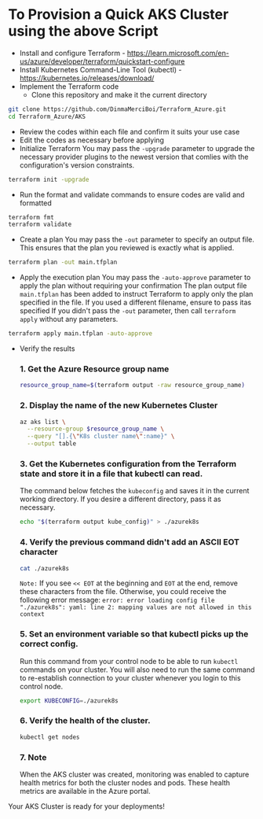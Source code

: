 # To Provision a Quick AKS Cluster using the above Script
* Install and configure Terraform - https://learn.microsoft.com/en-us/azure/developer/terraform/quickstart-configure
* Install Kubernetes Command-Line Tool (kubectl) - https://kubernetes.io/releases/download/
* Implement the Terraform code
  * Clone this repository and make it the current directory
```bash
git clone https://github.com/DinmaMerciBoi/Terraform_Azure.git
cd Terraform_Azure/AKS
```
  * Review the codes within each file and confirm it suits your use case
  * Edit the codes as necessary before applying
* Initialize Terraform
  You may pass the `-upgrade` parameter to upgrade the necessary provider plugins to the newest version that comlies with the configuration's version constraints.
```bash
terraform init -upgrade
```
* Run the format and validate commands to ensure codes are valid and formatted
```bash
terraform fmt
terraform validate
```
* Create a plan
  You may pass the `-out` parameter to specify an output file. This ensures that the plan you reviewed is exactly what is applied.
```bash
terraform plan -out main.tfplan
```
* Apply the execution plan
  You may pass the `-auto-approve` parameter to apply the plan without requiring your confirmation
  The plan output file `main.tfplan` has been added to instruct Terraform to apply only the plan specified in the file. If you used a different filename, ensure to pass itas specified
  If you didn't pass the `-out` parameter, then call `terraform apply` without any parameters.
```bash
terraform apply main.tfplan -auto-approve
```
* Verify the results
  ### 1. Get the Azure Resource group name
  ```bash
  resource_group_name=$(terraform output -raw resource_group_name)
  ```
  ### 2. Display the name of the new Kubernetes Cluster
  ```bash
  az aks list \
    --resource-group $resource_group_name \
    --query "[].{\"K8s cluster name\":name}" \
    --output table
  ```
  ### 3. Get the Kubernetes configuration from the Terraform state and store it in a file that kubectl can read.
  The command below fetches the `kubeconfig` and saves it in the current working directory.
  If you desire a different directory, pass it as necessary.
  ```bash
  echo "$(terraform output kube_config)" > ./azurek8s
  ```
  ### 4. Verify the previous command didn't add an ASCII EOT character
  ```bash
  cat ./azurek8s
  ```
  `Note:` If you see `<< EOT` at the beginning and `EOT` at the end, remove these characters from the file. Otherwise, you could receive the following error message: `error: error loading config file "./azurek8s": yaml: line 2: mapping values are not allowed in this context`
  ### 5. Set an environment variable so that kubectl picks up the correct config.
  Run this command from your control node to be able to run `kubectl` commands on your cluster.
  You will also need to run the same command to re-establish connection to your cluster whenever you login to this control node.
  ```bash
  export KUBECONFIG=./azurek8s
  ```
  ### 6. Verify the health of the cluster.
  ```bash
  kubectl get nodes
  ```
  ### 7. Note
  When the AKS cluster was created, monitoring was enabled to capture health metrics for both the cluster nodes and pods. These health metrics are available in the Azure portal.

Your AKS Cluster is ready for your deployments!








